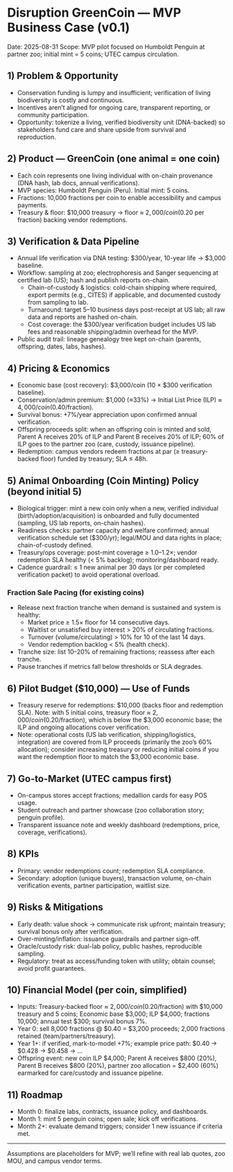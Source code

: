 # Disruption GreenCoin — MVP Business Case (v0.1)

Date: 2025-08-31
Scope: MVP pilot focused on Humboldt Penguin at partner zoo; initial mint = 5 coins; UTEC campus circulation.

## 1) Problem & Opportunity
- Conservation funding is lumpy and insufficient; verification of living biodiversity is costly and continuous.
- Incentives aren’t aligned for ongoing care, transparent reporting, or community participation.
- Opportunity: tokenize a living, verified biodiversity unit (DNA-backed) so stakeholders fund care and share upside from survival and reproduction.

## 2) Product — GreenCoin (one animal = one coin)
- Each coin represents one living individual with on-chain provenance (DNA hash, lab docs, annual verifications).
- MVP species: Humboldt Penguin (Peru). Initial mint: 5 coins.
- Fractions: 10,000 fractions per coin to enable accessibility and campus payments.
- Treasury & floor: $10,000 treasury → floor ≈ $2,000/coin ($0.20 per fraction) backing vendor redemptions.

## 3) Verification & Data Pipeline
- Annual life verification via DNA testing: $300/year, 10-year life → $3,000 baseline.
- Workflow: sampling at zoo; electrophoresis and Sanger sequencing at certified lab (US); hash and publish reports on-chain.
	- Chain-of-custody & logistics: cold-chain shipping where required, export permits (e.g., CITES) if applicable, and documented custody from sampling to lab.
	- Turnaround: target 5–10 business days post-receipt at US lab; all raw data and reports are hashed on-chain.
	- Cost coverage: the $300/year verification budget includes US lab fees and reasonable shipping/admin overhead for the MVP.
- Public audit trail: lineage genealogy tree kept on-chain (parents, offspring, dates, labs, hashes).

## 4) Pricing & Economics
- Economic base (cost recovery): $3,000/coin (10 × $300 verification baseline).
- Conservation/admin premium: $1,000 (≈33%) → Initial List Price (ILP) ≈ $4,000/coin ($0.40/fraction).
- Survival bonus: +7%/year appreciation upon confirmed annual verification.
- Offspring proceeds split: when an offspring coin is minted and sold, Parent A receives 20% of ILP and Parent B receives 20% of ILP; 60% of ILP goes to the partner zoo (care, custody, issuance pipeline).
- Redemption: campus vendors redeem fractions at par (≥ treasury-backed floor) funded by treasury; SLA ≤ 48h.

## 5) Animal Onboarding (Coin Minting) Policy (beyond initial 5)
- Biological trigger: mint a new coin only when a new, verified individual (birth/adoption/acquisition) is onboarded and fully documented (sampling, US lab reports, on-chain hashes).
- Readiness checks: partner capacity and welfare confirmed; annual verification schedule set ($300/yr); legal/MOU and data rights in place; chain-of-custody defined.
- Treasury/ops coverage: post-mint coverage ≥ 1.0–1.2×; vendor redemption SLA healthy (< 5% backlog); monitoring/dashboard ready.
- Cadence guardrail: ≤ 1 new animal per 30 days (or per completed verification packet) to avoid operational overload.

### Fraction Sale Pacing (for existing coins)
- Release next fraction tranche when demand is sustained and system is healthy:
	- Market price ≥ 1.5× floor for 14 consecutive days.
	- Waitlist or unsatisfied buy interest > 20% of circulating fractions.
	- Turnover (volume/circulating) > 10% for 10 of the last 14 days.
	- Vendor redemption backlog < 5% (health check).
- Tranche size: list 10–20% of remaining fractions; reassess after each tranche.
- Pause tranches if metrics fall below thresholds or SLA degrades.

## 6) Pilot Budget ($10,000) — Use of Funds
- Treasury reserve for redemptions: $10,000 (backs floor and redemption SLA). Note: with 5 initial coins, treasury floor ≈ $2,000/coin ($0.20/fraction), which is below the $3,000 economic base; the ILP and ongoing allocations cover verification.
- Note: operational costs (US lab verification, shipping/logistics, integration) are covered from ILP proceeds (primarily the zoo’s 60% allocation); consider increasing treasury or reducing initial coins if you want the redemption floor to match the $3,000 economic base.

## 7) Go-to-Market (UTEC campus first)
- On-campus stores accept fractions; medallion cards for easy POS usage.
- Student outreach and partner showcase (zoo collaboration story; penguin profile).
- Transparent issuance note and weekly dashboard (redemptions, price, coverage, verifications).

## 8) KPIs
- Primary: vendor redemptions count; redemption SLA compliance.
- Secondary: adoption (unique buyers), transaction volume, on-chain verification events, partner participation, waitlist size.

## 9) Risks & Mitigations
- Early death: value shock → communicate risk upfront; maintain treasury; survival bonus only after verification.
- Over-minting/inflation: issuance guardrails and partner sign-off.
- Oracle/custody risk: dual-lab policy, public hashes, reproducible sampling.
- Regulatory: treat as access/funding token with utility; obtain counsel; avoid profit guarantees.

## 10) Financial Model (per coin, simplified)
- Inputs: Treasury-backed floor ≈ $2,000/coin ($0.20/fraction) with $10,000 treasury and 5 coins; Economic base $3,000; ILP $4,000; fractions 10,000; annual test $300; survival bonus 7%.
- Year 0: sell 8,000 fractions @ $0.40 = $3,200 proceeds; 2,000 fractions retained (team/partners/treasury).
- Year 1+: if verified, mark-to-model +7%; example price path: $0.40 → $0.428 → $0.458 → …
- Offspring event: new coin ILP $4,000; Parent A receives $800 (20%), Parent B receives $800 (20%), partner zoo allocation = $2,400 (60%) earmarked for care/custody and issuance pipeline.

## 11) Roadmap
- Month 0: finalize labs, contracts, issuance policy, and dashboards.
- Month 1: mint 5 penguin coins; open sale; kick off verifications.
- Month 2+: evaluate demand triggers; consider 1 new issuance if criteria met.

---
Assumptions are placeholders for MVP; we’ll refine with real lab quotes, zoo MOU, and campus vendor terms.
